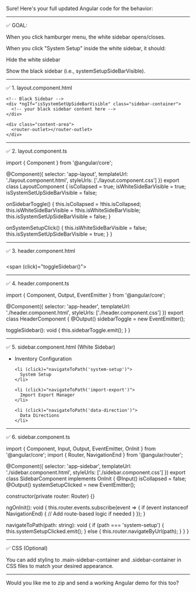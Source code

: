 Sure! Here's your full updated Angular code for the behavior:


---

✅ GOAL:

When you click hamburger menu, the white sidebar opens/closes.

When you click "System Setup" inside the white sidebar, it should:

Hide the white sidebar

Show the black sidebar (i.e., systemSetupSideBarVisible).




---

✅ 1. layout.component.html

<div class="layout">
  <app-header (sidebarToggle)="onSidebarToggle()"></app-header>

  <div class="main-area">
    <!-- White Sidebar -->
    <app-sidebar
      *ngIf="isWhiteSideBarVisible"
      [isCollapsed]="isCollapsed"
      (systemSetupClicked)="onSystemSetupClick()"
    ></app-sidebar>

    <!-- Black Sidebar -->
    <div *ngIf="isSystemSetUpSideBarVisible" class="sidebar-container">
      <!-- your black sidebar content here -->
    </div>

    <div class="content-area">
      <router-outlet></router-outlet>
    </div>
  </div>
</div>


---

✅ 2. layout.component.ts

import { Component } from '@angular/core';

@Component({
  selector: 'app-layout',
  templateUrl: './layout.component.html',
  styleUrls: ['./layout.component.css']
})
export class LayoutComponent {
  isCollapsed = true;
  isWhiteSideBarVisible = true;
  isSystemSetUpSideBarVisible = false;

  onSidebarToggle() {
    this.isCollapsed = !this.isCollapsed;
    this.isWhiteSideBarVisible = !this.isWhiteSideBarVisible;
    this.isSystemSetUpSideBarVisible = false;
  }

  onSystemSetupClick() {
    this.isWhiteSideBarVisible = false;
    this.isSystemSetUpSideBarVisible = true;
  }
}


---

✅ 3. header.component.html

<span (click)="toggleSidebar()">
  <svg xmlns="http://www.w3.org/2000/svg" height="25px" viewBox="0 0 960 960" width="25px" fill="#FFFFFF">
    <path d="..."/>
  </svg>
</span>


---

✅ 4. header.component.ts

import { Component, Output, EventEmitter } from '@angular/core';

@Component({
  selector: 'app-header',
  templateUrl: './header.component.html',
  styleUrls: ['./header.component.css']
})
export class HeaderComponent {
  @Output() sidebarToggle = new EventEmitter<void>();

  toggleSidebar(): void {
    this.sidebarToggle.emit();
  }
}


---

✅ 5. sidebar.component.html (White Sidebar)

<div class="main-sidebar-container" [ngClass]="{ 'collapsed': isCollapsed }">
  <ul class="menu">
    <li (click)="navigateToPath('inventory-configuration')">
      Inventory Configuration
    </li>

    <li (click)="navigateToPath('system-setup')">
      System Setup
    </li>

    <li (click)="navigateToPath('import-export')">
      Import Export Manager
    </li>

    <li (click)="navigateToPath('data-direction')">
      Data Directions
    </li>
  </ul>
</div>


---

✅ 6. sidebar.component.ts

import { Component, Input, Output, EventEmitter, OnInit } from '@angular/core';
import { Router, NavigationEnd } from '@angular/router';

@Component({
  selector: 'app-sidebar',
  templateUrl: './sidebar.component.html',
  styleUrls: ['./sidebar.component.css']
})
export class SidebarComponent implements OnInit {
  @Input() isCollapsed = false;
  @Output() systemSetupClicked = new EventEmitter<void>();

  constructor(private router: Router) {}

  ngOnInit(): void {
    this.router.events.subscribe(event => {
      if (event instanceof NavigationEnd) {
        // Add route-based logic if needed
      }
    });
  }

  navigateToPath(path: string): void {
    if (path === 'system-setup') {
      this.systemSetupClicked.emit();
    } else {
      this.router.navigateByUrl(path);
    }
  }
}


---

✅ CSS (Optional)

You can add styling to .main-sidebar-container and .sidebar-container in CSS files to match your desired appearance.


---

Would you like me to zip and send a working Angular demo for this too?

